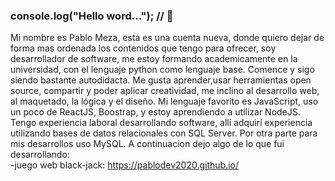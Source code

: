 ### console.log("Hello word..."); // 👋
Mi nombre es Pablo Meza, esta es una cuenta nueva, donde quiero dejar de forma mas ordenada los contenidos que tengo para ofrecer, soy desarrollador de software, me estoy formando academicamente en la universidad, con el lenguaje python como lenguaje base. Comence y sigo siendo bastante autodidacta. Me gusta aprender,usar herramientas open source, compartir y poder aplicar creatividad, me inclino al desarrollo web, al maquetado, la lógica y el diseño. Mi lenguaje favorito es JavaScript, uso un poco de ReactJS, Boostrap, y estoy aprendiendo a utilizar NodeJS. Tengo experiencia laboral desarrollando software, allí adquirí experiencia utilizando bases de datos relacionales con SQL Server. Por otra parte para mis desarrollos uso MySQL. A continuacion dejo algo de lo que fui desarrollando:               
-juego web black-jack: https://pablodev2020.github.io/
<!--
**Pablo-Meza/Pablo-Meza** is a ✨ _special_ ✨ repository because its `README.md` (this file) appears on your GitHub profile.

Here are some ideas to get you started:

- 🔭 I’m currently working on ...
- 🌱 I’m currently learning ...
- 👯 I’m looking to collaborate on ...
- 🤔 I’m looking for help with ...
- 💬 Ask me about ...
- 📫 How to reach me: ...
- 😄 Pronouns: ...
- ⚡ Fun fact: ...
-->
